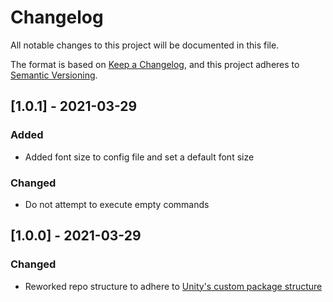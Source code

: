 # Changelog
All notable changes to this project will be documented in this file.

The format is based on [Keep a Changelog](https://keepachangelog.com/en/1.0.0/),
and this project adheres to [Semantic Versioning](https://semver.org/spec/v2.0.0.html).

## [1.0.1] - 2021-03-29
### Added
- Added font size to config file and set a default font size

### Changed
- Do not attempt to execute empty commands

## [1.0.0] - 2021-03-29
### Changed
- Reworked repo structure to adhere to [Unity's custom package structure](https://docs.unity3d.com/Manual/CustomPackages.html)
